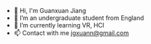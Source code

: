 - 👋 Hi, I'm Guanxuan Jiang
- 👀 I’m an undergraduate student from England
- 🌱 I’m currently learning VR, HCI
- 📫 Contact with me jgxuann@gmail.com

<!---
jgxuann/jgxuann is a ✨ special ✨ repository because its `README.md` (this file) appears on your GitHub profile.
You can click the Preview link to take a look at your changes.
--->
